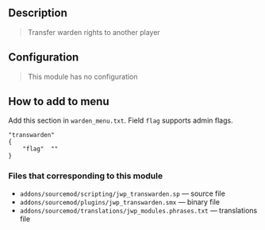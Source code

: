 ## Description
>Transfer warden rights to another player

## Configuration
>This module has no configuration

## How to add to menu
Add this section in `warden_menu.txt`. Field `flag` supports admin flags.
```
"transwarden"
{
	"flag"	""
}
```

### Files that corresponding to this module
- `addons/sourcemod/scripting/jwp_transwarden.sp` — source file
- `addons/sourcemod/plugins/jwp_transwarden.smx` — binary file
- `addons/sourcemod/translations/jwp_modules.phrases.txt` — translations file